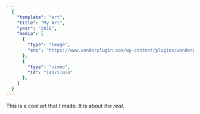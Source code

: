```yaml
---
  {
    "template": "art",
    "title": "My Art",
    "year": "2016",
    "media": [
      {
        "type": "image",
        "src": "https://www.wonderplugin.com/wp-content/plugins/wonderplugin-lightbox/images/demo-image0.jpg"
      },
      {
        "type": "vimeo",
        "id": "140711028"
      },
    ]
  }
---
```


This is a cool art that I made. It is about *the real*.

